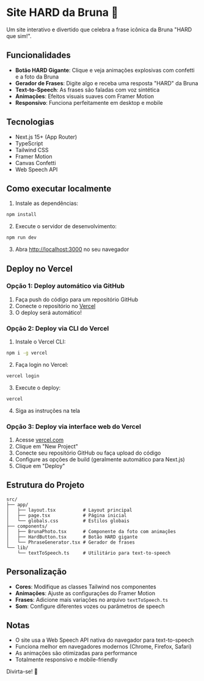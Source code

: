 # Site HARD da Bruna 🎉

Um site interativo e divertido que celebra a frase icônica da Bruna "HARD que sim!".

## Funcionalidades

- **Botão HARD Gigante**: Clique e veja animações explosivas com confetti e a foto da Bruna
- **Gerador de Frases**: Digite algo e receba uma resposta "HARD" da Bruna
- **Text-to-Speech**: As frases são faladas com voz sintética
- **Animações**: Efeitos visuais suaves com Framer Motion
- **Responsivo**: Funciona perfeitamente em desktop e mobile

## Tecnologias

- Next.js 15+ (App Router)
- TypeScript
- Tailwind CSS
- Framer Motion
- Canvas Confetti
- Web Speech API

## Como executar localmente

1. Instale as dependências:
```bash
npm install
```

2. Execute o servidor de desenvolvimento:
```bash
npm run dev
```

3. Abra [http://localhost:3000](http://localhost:3000) no seu navegador

## Deploy no Vercel

### Opção 1: Deploy automático via GitHub

1. Faça push do código para um repositório GitHub
2. Conecte o repositório no [Vercel](https://vercel.com)
3. O deploy será automático!

### Opção 2: Deploy via CLI do Vercel

1. Instale o Vercel CLI:
```bash
npm i -g vercel
```

2. Faça login no Vercel:
```bash
vercel login
```

3. Execute o deploy:
```bash
vercel
```

4. Siga as instruções na tela

### Opção 3: Deploy via interface web do Vercel

1. Acesse [vercel.com](https://vercel.com)
2. Clique em "New Project"
3. Conecte seu repositório GitHub ou faça upload do código
4. Configure as opções de build (geralmente automático para Next.js)
5. Clique em "Deploy"

## Estrutura do Projeto

```
src/
├── app/
│   ├── layout.tsx          # Layout principal
│   ├── page.tsx            # Página inicial
│   └── globals.css         # Estilos globais
├── components/
│   ├── BrunaPhoto.tsx      # Componente da foto com animações
│   ├── HardButton.tsx      # Botão HARD gigante
│   └── PhraseGenerator.tsx # Gerador de frases
└── lib/
    └── textToSpeech.ts     # Utilitário para text-to-speech
```

## Personalização

- **Cores**: Modifique as classes Tailwind nos componentes
- **Animações**: Ajuste as configurações do Framer Motion
- **Frases**: Adicione mais variações no arquivo `textToSpeech.ts`
- **Som**: Configure diferentes vozes ou parâmetros de speech

## Notas

- O site usa a Web Speech API nativa do navegador para text-to-speech
- Funciona melhor em navegadores modernos (Chrome, Firefox, Safari)
- As animações são otimizadas para performance
- Totalmente responsivo e mobile-friendly

Divirta-se! 🎉